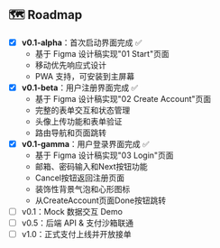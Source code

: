 ## 🗺️ Roadmap

- [x] **v0.1-alpha**：首次启动界面完成 ✅
  - 基于 Figma 设计稿实现"01 Start"页面
  - 移动优先响应式设计
  - PWA 支持，可安装到主屏幕
- [x] **v0.1-beta**：用户注册界面完成 ✅
  - 基于 Figma 设计稿实现"02 Create Account"页面
  - 完整的表单交互和状态管理
  - 头像上传功能和表单验证
  - 路由导航和页面跳转
- [x] **v0.1-gamma**：用户登录界面完成 ✅
  - 基于 Figma 设计稿实现"03 Login"页面
  - 邮箱、密码输入和Next按钮功能
  - Cancel按钮返回注册页面
  - 装饰性背景气泡和心形图标
  - 从CreateAccount页面Done按钮跳转
- [ ] v0.1：Mock 数据交互 Demo
- [ ] v0.5：后端 API & 支付沙箱联通
- [ ] v1.0：正式支付上线并开放接单